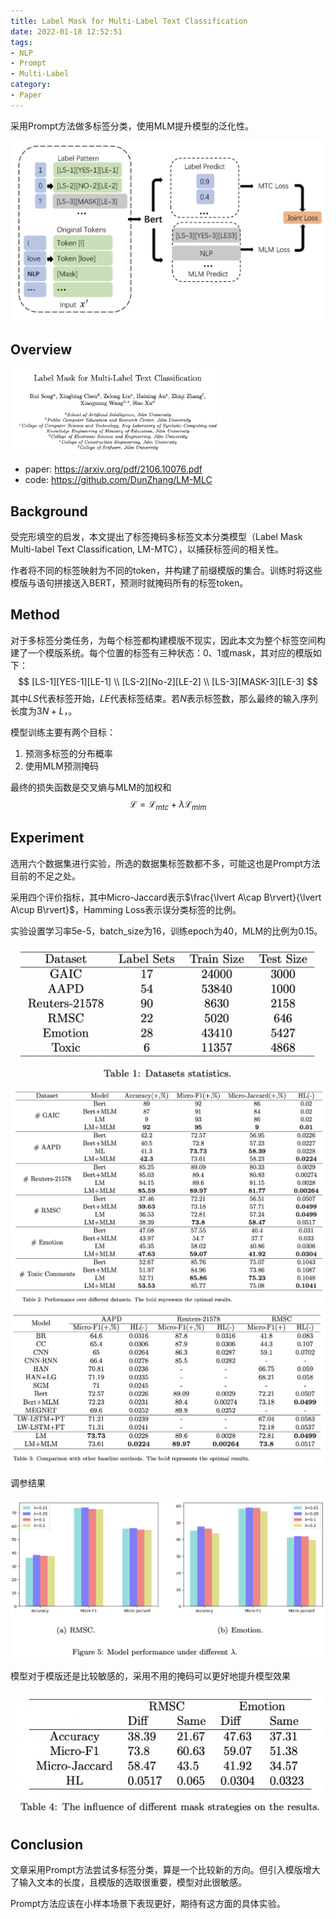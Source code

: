 ```yaml
---
title: Label Mask for Multi-Label Text Classification
date: 2022-01-18 12:52:51
tags:
- NLP
- Prompt
- Multi-Label
category:
- Paper
---
```


采用Prompt方法做多标签分类，使用MLM提升模型的泛化性。

<img src="Label-Mask-for-Multi-Label-Text-Classification/image-20220118125800350.png" alt="image-20220118125800350" style="zoom:50%;" />

<!--more-->

## Overview

<img src="Label-Mask-for-Multi-Label-Text-Classification/image-20220118125611230.png" alt="image-20220118125611230" style="zoom:33%;" />

- paper: <https://arxiv.org/pdf/2106.10076.pdf>
- code: <https://github.com/DunZhang/LM-MLC>

## Background

受完形填空的启发，本文提出了标签掩码多标签文本分类模型（Label Mask Multi-label Text Classification, LM-MTC），以捕获标签间的相关性。

作者将不同的标签映射为不同的token，并构建了前缀模版的集合。训练时将这些模版与语句拼接送入BERT，预测时就掩码所有的标签token。

## Method

对于多标签分类任务，为每个标签都构建模版不现实，因此本文为整个标签空间构建了一个模版系统。每个位置的标签有三种状态：0、1或mask，其对应的模版如下：
$$
[LS-1][YES-1][LE-1] \\
[LS-2][No-2][LE-2] \\
[LS-3][MASK-3][LE-3]
$$
其中$LS$代表标签开始，$LE$代表标签结束。若$N$表示标签数，那么最终的输入序列长度为$3N+L$，。

模型训练主要有两个目标：

1. 预测多标签的分布概率
2. 使用MLM预测掩码

最终的损失函数是交叉熵与MLM的加权和
$$
\mathcal{L} = \mathcal{L}_{mtc} + \lambda\mathcal{L}_{mlm}
$$

## Experiment

选用六个数据集进行实验，所选的数据集标签数都不多，可能这也是Prompt方法目前的不足之处。

采用四个评价指标，其中Micro-Jaccard表示$\frac{\lvert A\cap B\rvert}{\lvert A\cup B\rvert}$，Hamming Loss表示误分类标签的比例。

实验设置学习率5e-5，batch_size为16，训练epoch为40，MLM的比例为0.15。

<img src="Label-Mask-for-Multi-Label-Text-Classification/image-20220118131109255.png" alt="image-20220118131109255" style="zoom:50%;" />

<img src="Label-Mask-for-Multi-Label-Text-Classification/image-20220118131153480.png" alt="image-20220118131153480" style="zoom:50%;" />

<img src="Label-Mask-for-Multi-Label-Text-Classification/image-20220118131609495.png" alt="image-20220118131609495" style="zoom:50%;" />

调参结果

<img src="Label-Mask-for-Multi-Label-Text-Classification/image-20220118132843322.png" alt="image-20220118132843322" style="zoom:50%;" />

模型对于模版还是比较敏感的，采用不用的掩码可以更好地提升模型效果

<img src="Label-Mask-for-Multi-Label-Text-Classification/image-20220118132909353.png" alt="image-20220118132909353" style="zoom:50%;" />

## Conclusion

文章采用Prompt方法尝试多标签分类，算是一个比较新的方向。但引入模版增大了输入文本的长度，且模版的选取很重要，模型对此很敏感。

Prompt方法应该在小样本场景下表现更好，期待有这方面的具体实验。
